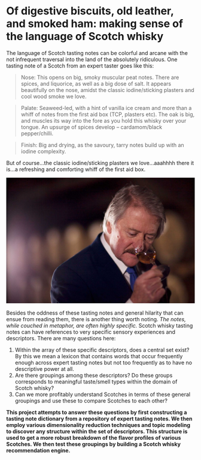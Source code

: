 # Of digestive biscuits, old leather, and smoked ham: making sense of the language of Scotch whisky

The language of Scotch tasting notes can be colorful and arcane with the not infrequent traversal into the land of the absolutely ridiculous. One tasting note of a Scotch from an expert taster goes like this:

>Nose: This opens on big, smoky muscular peat notes. There are spices, and liquorice, as well as a big dose of salt. It appears beautifully on the nose, amidst the classic iodine/sticking plasters and cool wood smoke we love.

>Palate: Seaweed-led, with a hint of vanilla ice cream and more than a whiff of notes from the first aid box (TCP, plasters etc). The oak is big, and muscles its way into the fore as you hold this whisky over your tongue. An upsurge of spices develop – cardamom/black pepper/chilli.

>Finish: Big and drying, as the savoury, tarry notes build up with an iodine complexity.


But of course...the classic iodine/sticking plasters we love...aaahhhh there it is...a refreshing and comforting whiff of the first aid box.

<img src="reports/figures/richpaterson_expert.jpg" alt="richpaterson_expert" width="600"/>

Besides the oddness of these tasting notes and general hilarity that can ensue from reading them, there is another thing worth noting. *The notes, while couched in metaphor, are often highly specific.* Scotch whisky tasting notes can have references to very specific sensory experiences and descriptors. There are many questions here:

1. Within the array of these specific descriptors, does a central set exist? By this we mean a lexicon that contains words that occur frequently enough across expert tasting notes but not too frequently as to have no descriptive power at all.
2.  Are there groupings among these descriptors? Do these groups corresponds to meaningful taste/smell types within the domain of Scotch whisky?
3. Can we more profitably understand Scotches in terms of these general groupings and use these to compare Scotches to each other?

**This project attempts to answer these questions by first constructing a tasting note dictionary from a repository of expert tasting notes. We then employ various dimensionality reduction techniques and topic modeling to discover any structure within the set of descriptors. This structure is used to get a more robust breakdown of the flavor profiles of various Scotches. We then test these groupings by building a Scotch whisky recommendation engine.**

